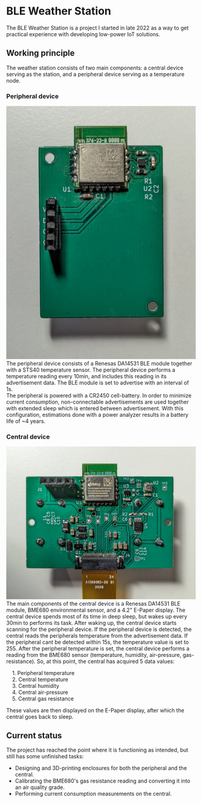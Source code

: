 
# BLE Weather Station

The BLE Weather Station is a project I started in late 2022 as a way to get practical experience with developing low-power IoT solutions.

## Working principle
The weather station consists of two main components: a central device serving as the station, and a peripheral device serving as a temperature node.

### Peripheral device
![periph_front](./images/periph_front.jpg)
The peripheral device consists of a Renesas DA14531 BLE module together with a STS40 temperature sensor. The peripheral device performs a temperature reading every 10min, and includes this reading in its advertisement data. The BLE module is set to advertise with an interval of 1s.  
The peripheral is powered with a CR2450 cell-battery. In order to minimize current consumption, non-connectable advertisements are used together with extended sleep which is entered between advertisement. With this configuration, estimations done with a power analyzer results in a battery life of ~4 years. 

### Central device
![central_front](./images/central_front.jpg)
The main components of the central device is a Renesas DA14531 BLE module, BME680 environmental sensor, and a 4.2" E-Paper display. The central device spends most of its time in deep sleep, but wakes up every 30min to performs its task. After waking up, the central device starts scanning for the peripheral device. If the peripheral device is detected, the central reads the peripherals temperature from the advertisement data. If the peripheral cant be detected within 15s, the temperature value is set to 255. After the peripheral temperature is set, the central device performs a reading from the BME680 sensor (temperature, humidity, air-pressure, gas-resistance). So, at this point, the central has acquired 5 data values:

&nbsp;&nbsp;&nbsp;&nbsp;1. Peripheral temperature  
&nbsp;&nbsp;&nbsp;&nbsp;2. Central temperature  
&nbsp;&nbsp;&nbsp;&nbsp;3. Central humidity  
&nbsp;&nbsp;&nbsp;&nbsp;4. Central air-pressure  
&nbsp;&nbsp;&nbsp;&nbsp;5. Central gas resistance 

These values are then displayed on the E-Paper display, after which the central goes back to sleep.


## Current status
The project has reached the point where it is functioning as intended, but still has some unfinished tasks:

* Designing and 3D-printing enclosures for both the peripheral and the central.
* Calibrating the BME680's gas resistance reading and converting it into an air quality grade.
* Performing current consumption measurements on the central.

